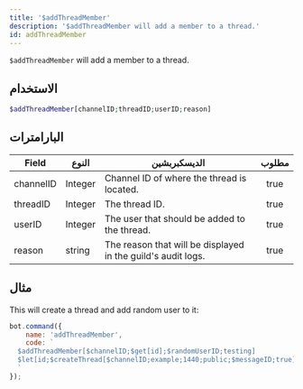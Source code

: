 ```yaml
---
title: '$addThreadMember'
description: '$addThreadMember will add a member to a thread.'
id: addThreadMember
---
```


`$addThreadMember` will add a member to a thread.

## الاستخدام

```php
$addThreadMember[channelID;threadID;userID;reason]
```

## البارامترات

| Field     | النوع   | الديسكبربشين                                                 | مطلوب |
| --------- | ------- | ------------------------------------------------------------ |:-----:|
| channelID | Integer | Channel ID of where the thread is located.                   | true  |
| threadID  | Integer | The thread ID.                                               | true  |
| userID    | Integer | The user that should be added to the thread.                 | true  |
| reason    | string  | The reason that will be displayed in the guild's audit logs. | true  |

## مثال

This will create a thread and add random user to it:

```javascript
bot.command({
    name: 'addThreadMember',
    code: `
  $addThreadMember[$channelID;$get[id];$randomUserID;testing]
  $let[id;$createThread[$channelID;example;1440;public;$messageID;true]]  
  `
});
```
